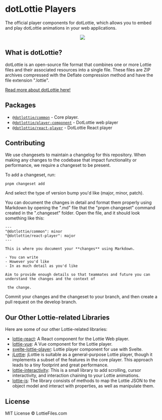 # dotLottie Players

The official player components for dotLottie, which allows you to embed and play dotLottie animations in your web applications.

<p align="center">
  <img src="https://user-images.githubusercontent.com/23125742/201124166-c2a0bc2a-018b-463b-b291-944fb767b5c2.png" />
</p>

## What is dotLottie?

dotLottie is an open-source file format that combines one or more Lottie files and their associated resources into a single file. These files are ZIP archives compressed with the Deflate compression method and have the file extension ".lottie".

[Read more about dotLottie here!](https://dotlottie.io/)


## Packages
- [`@dotlottie/common`](./packages/common/) - Core player. 
- [`@dotlottie/player-component`](./packages/player-component/) - DotLottie web player
- [`@dotlottie/react-player`](./packages/react-player/) - DotLottie React player

## Contributing

We use changesets to maintain a changelog for this repository. When making any changes to the codebase that impact functionality or performance, we require a changeset to be present.

To add a changeset, run:

```
pnpm changeset add
```

And select the type of version bump you'd like (major, minor, patch).

You can document the changes in detail and format them properly using Markdown by opening the ".md" file that the "pnpm changeset" command created in the ".changeset" folder. Open the file, and it should look something like this:

```
---
"@dotlottie/common": minor
"@dotlottie/react-player": major
---

This is where you document your **changes** using Markdown.

- You can write
- However you'd like
- In as much detail as you'd like

Aim to provide enough details so that teammates and future you can understand the changes and the context of

 the change.
```

Commit your changes and the changeset to your branch, and then create a pull request on the develop branch.

## Our Other Lottie-related Libraries

Here are some of our other Lottie-related libraries:

- [lottie-react](https://github.com/LottieFiles/lottie-react): A React component for the Lottie Web player.
- [lottie-vue](https://github.com/LottieFiles/lottie-vue): A Vue component for the Lottie player.
- [svelte-lottie-player](https://github.com/LottieFiles/svelte-lottie-player): Lottie player component for use with Svelte.
- [jLottie](https://github.com/LottieFiles/jlottie): jLottie is suitable as a general-purpose Lottie player, though it implements a subset of the features in the core player. This approach leads to a tiny footprint and great performance.
- [lottie-interactivity](https://github.com/LottieFiles/lottie-interactivity): This is a small library to add scrolling, cursor interactivity, and interaction chaining to your Lottie animations.
- [lottie-js](https://github.com/LottieFiles/lottie-js): The library consists of methods to map the Lottie JSON to the object model and interact with properties, as well as manipulate them.

## License

MIT License © LottieFiles.com
